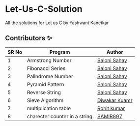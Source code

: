 # Let-Us-C-Solution

All the solutions for Let us C by Yashwant Kanetkar

## Contributors ✨

SR No   | Program | Author  
--- | --- | ---
1 | Armstrong Number | [Saloni Sahay](https://github.com/SaloniSahay)
2 | Fibonacci Series | [Saloni Sahay](https://github.com/SaloniSahay)
3 | Palindrome Number | [Saloni Sahay](https://github.com/SaloniSahay)
4 | Pyramid Pattern | [Saloni Sahay](https://github.com/SaloniSahay)
5 | Reverse String | [Saloni Sahay](https://github.com/SaloniSahay)
6 | Sieve Algorithm | [Diwakar Kuamr](https://github.com/diwakar1593)
7 | multiplication table| [Rohit kumar](https://github.com/ROHZZZ)
8 | charecter counter in a string | [SAMIR897](https://github.com/SAMIR897)
